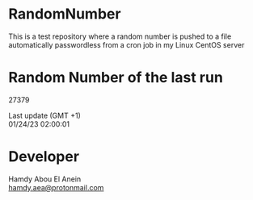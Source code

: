 # RandomNumber    
This is a test repository where a random number is pushed to a file automatically passwordless from a cron job in my Linux CentOS server    
# Random Number of the last run   
27379
      
Last update (GMT +1)    
01/24/23 02:00:01
# Developer    
Hamdy Abou El Anein   
hamdy.aea@protonmail.com
